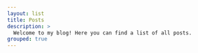 ```yaml
---
layout: list
title: Posts
description: >
  Welcome to my blog! Here you can find a list of all posts.
grouped: true
---
```

